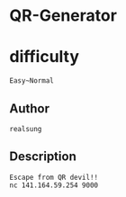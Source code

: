 # QR-Generator

# difficulty

```
Easy~Normal
```

## Author

```
realsung
```

## Description

```
Escape from QR devil!!
nc 141.164.59.254 9000
```


